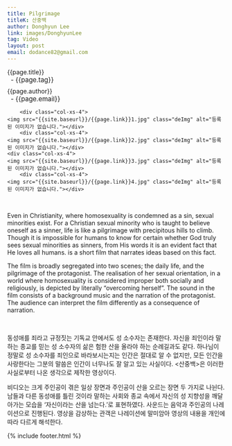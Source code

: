 ```yaml
---
title: Pilgrimage
titleK: 산중백
author: Donghyun Lee
link: images/DonghyunLee
tag: Video
layout: post
email: dodance82@gmail.com
---	
```


<div class="container">

<div class="deDep">
{{page.title}}<br>
<p style="font-size:15px; margin:0px; padding:0px 0px 0px 8px; margin:0px 0px 8px 0px;">- {{page.tag}}</p>
{{page.author}}<br>
<p style="font-size:15px; margin:0px; padding:0px 0px 0px 8px;">- {{page.email}}</p>
</div>


<div class="row" class="imgcolor">
	
		<div class="col-xs-4">
	<img src="{{site.baseurl}}/{{page.link}}1.jpg" class="deImg" alt="등록된 이미지가 없습니다."></div>
		<div class="col-xs-4">
	<img src="{{site.baseurl}}/{{page.link}}2.jpg" class="deImg" alt="등록된 이미지가 없습니다."></div>
	<div class="col-xs-4">
	<img src="{{site.baseurl}}/{{page.link}}3.jpg" class="deImg" alt="등록된 이미지가 없습니다."></div>
		<div class="col-xs-4">
	<img src="{{site.baseurl}}/{{page.link}}4.jpg" class="deImg" alt="등록된 이미지가 없습니다."></div>
	
</div>
<br>

<div class="det lato">



Even in Christianity, where homosexuality is condemned as a sin, sexual minorities exist. For a Christian sexual minority who is taught to believe oneself as a sinner, life is like a pilgrimage with precipitous hills to climb. Though it is impossible for humans to know for certain whether God truly sees sexual minorities as sinners, from His words it is an evident fact that He loves all humans. <Pilgrimage> is a short film that narrates ideas based on this fact. 

The film is broadly segregated into two scenes; the daily life, and the pilgrimage of the protagonist. The realisation of her sexual orientation, in a world where homosexuality is considered improper both socially and religiously, is depicted by literally “overcoming herself”. The sound in the film consists of a background music and the narration of the protagonist. The audience can interpret the film differently as a consequence of narration.



</div>

<br>

<div class="noto">

동성애를 죄라고 규정짓는 기독교 안에서도 성 소수자는 존재한다. 자신을 죄인이라 말하는 종교를 믿는 성 소수자의 삶은 험한 산을 올라야 하는 순례길과도 같다. 하나님이 정말로 성 소수자를 죄인으로 바라보시는지는 인간은 절대로 알 수 없지만, 모든 인간을 사랑한다는 그분의 말씀은 인간이 너무나도 잘 알고 있는 사실이다. <산중백>은 이러한 사실로부터 나온 생각으로 제작한 영상이다.
 
비디오는 크게 주인공이 겪은 일상 장면과 주인공이 산을 오르는 장면 두 가지로 나뉜다. 남들과 다른 동성애를 틀린 것이라 말하는 사회와 종교 속에서 자신의 성 지향성을 깨달아가는 모습을 ‘자신이라는 산을 넘는다.’로 표현하였다. 사운드는 음악과 주인공의 나레이션으로 진행된다. 영상을 감상하는 관객은 나레이션에 말미암아 영상의 내용을 개인에 따라 다르게 해석한다.


</div>
{% include footer.html %} 